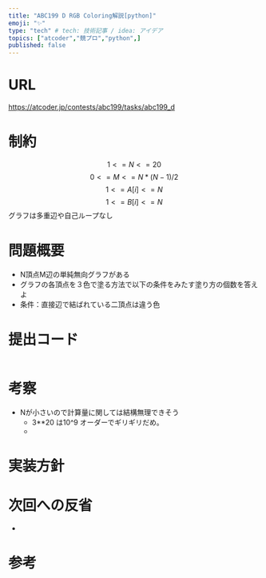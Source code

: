 ```yaml
---
title: "ABC199 D RGB Coloring解説[python]"
emoji: "✨"
type: "tech" # tech: 技術記事 / idea: アイデア
topics: ["atcoder","競プロ","python",]
published: false
---
```


# URL
https://atcoder.jp/contests/abc199/tasks/abc199_d

# 制約
$$1 <= N <= 20$$
$$ 0<= M<= N*(N-1)/2 $$
$$1 <= A[i] <= N$$
$$1 <= B[i] <= N$$
グラフは多重辺や自己ループなし

# 問題概要
- N頂点M辺の単純無向グラフがある
- グラフの各頂点を３色で塗る方法で以下の条件をみたす塗り方の個数を答えよ
- 条件：直接辺で結ばれている二頂点は違う色

# 提出コード
```python

```

# 考察
- Nが小さいので計算量に関しては結構無理できそう
  - 3**20 は10^9 オーダーでギリギリだめ。
  - 

# 実装方針



# 次回への反省
- 

# 参考

